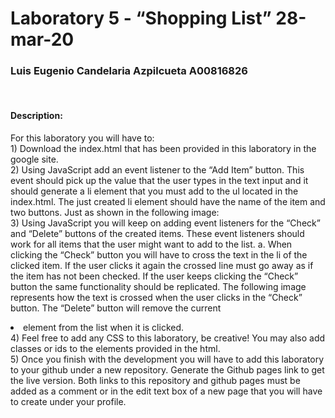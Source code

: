 <h1>
    Laboratory 5 - “Shopping List” 28-mar-20
</h1>
<h3>
    Luis Eugenio Candelaria Azpilcueta A00816826
</h3>
<br>
<h4>
    Description:
</h4>
<p>
    For this laboratory you will have to:
    <br>
    1) Download the index.html that has been provided in this laboratory in the google site.
    <br>
    2) Using JavaScript add an event listener to the “Add Item” button. This event should pick up
    the value that the user types in the text input and it should generate a li element that
    you must add to the ul located in the index.html. The just created li element should
    have the name of the item and two buttons. Just as shown in the following image:
    <br>
    3) Using JavaScript you will keep on adding event listeners for the “Check” and “Delete”
    buttons of the created items. These event listeners should work for all items that the user
    might want to add to the list.
    a. When clicking the “Check” button you will have to cross the text in the li of the
    clicked item. If the user clicks it again the crossed line must go away as if the item
    has not been checked. If the user keeps clicking the “Check” button the same
    functionality should be replicated. The following image represents how the text is
    crossed when the user clicks in the “Check” button.
    The “Delete” button will remove the current <li> element from the list when it is
    clicked.
    <br>
    4) Feel free to add any CSS to this laboratory, be creative! You may also add classes or ids to
    the elements provided in the html.
    <br>
    5) Once you finish with the development you will have to add this laboratory to your github
    under a new repository. Generate the Github pages link to get the live version. Both links to
    this repository and github pages must be added as a comment or in the edit text box of a
    new page that you will have to create under your profile.
</p>